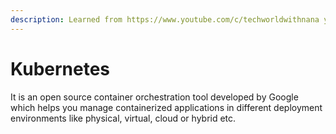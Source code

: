 ```yaml
---
description: Learned from https://www.youtube.com/c/techworldwithnana youtube channel
---
```


# Kubernetes

It is an open source container orchestration tool developed by Google which helps you manage containerized applications in different deployment environments like physical, virtual, cloud or hybrid etc.
